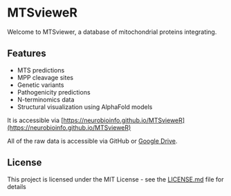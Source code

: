 # MTSvieweR
Welcome to MTSviewer, a database of mitochondrial proteins integrating. 

## Features
- MTS predictions
- MPP cleavage sites
- Genetic variants
- Pathogenicity predictions
- N-terminomics data
- Structural visualization using AlphaFold models

It is accessible via [https://neurobioinfo.github.io/MTSvieweR](https://neurobioinfo.github.io/MTSvieweR)

All of the raw data is accessible via GitHub or [Google Drive](https://drive.google.com/drive/folders/1L32pcbeUH-WR8ZTU4xTFvDV0XxG1WPbr?usp=sharing).

## License
This project is licensed under the MIT License - see the [LICENSE.md](https://github.com/neurobioinfo/MTSvieweR/blob/main/LICENSE) file for details
